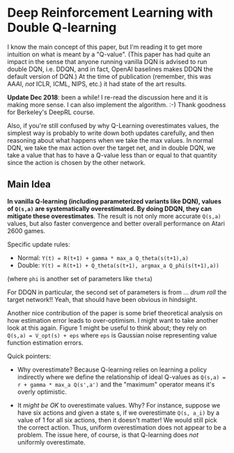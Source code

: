 # Deep Reinforcement Learning with Double Q-learning

I know the main concept of this paper, but I'm reading it to get more intuition
on what is meant by a "Q-value". (This paper has had quite an impact in the
sense that anyone running vanilla DQN is advised to run double DQN, i.e. DDQN,
and in fact, OpenAI baselines makes DDQN the default version of DQN.) At the
time of publication (remember, this was AAAI, *not* ICLR, ICML, NIPS, etc.) it
had state of the art results.

**Update Dec 2018**: been a while! I re-read the discussion here and it is
making more sense. I can also implement the algorithm. :-) Thank goodness for
Berkeley's DeepRL course.

Also, if you're still confused by why Q-Learning overestimates values, the
simplest way is probably to write down both updates carefully, and then
reasoning about what happens when we take the max values. In normal DQN, we take
the max action over the target net, and in double DQN, we take a value that has
to have a Q-value less than or equal to that quantity since the action is chosen
by the other network.

## Main Idea

**In vanilla Q-learning (including parameterized variants like DQN), values
of `Q(s,a)` are systematically overestimated. By doing DDQN, they can mitigate
these overestimates**. The result is not only  more accurate `Q(s,a)` values,
but also faster convergence and better overall performance on Atari 2600 games.

Specific update rules:

- Normal: `Y(t) = R(t+1) + gamma * max_a Q_theta(s(t+1),a)`
- Double: `Y(t) = R(t+1) + Q_theta(s(t+1), argmax_a Q_phi(s(t+1),a))`

(where `phi` is another set of parameters like `theta`)

For DDQN in particular, the second set of parameters is from ... *drum roll* the
target network!! Yeah, that should have been obvious in hindsight.

Another nice contribution of the paper is some brief theoretical analysis on how
estimation error leads to over-optimism. I might want to take another look at
this again. Figure 1 might be useful to think about; they rely on `Q(s,a) =
V_opt(s) + eps` where `eps` is Gaussian noise representing value function
estimation errors.

Quick pointers:

- Why overestimate? Because Q-learning relies on learning a policy indirectly
  where we define the relationship of ideal Q-values as `Q(s,a) = r + gamma *
  max_a Q(s',a')` and the "maximum" operator means it's overly optimistic.

- It *might be OK* to overestimate values. Why? For instance, suppose we have
  six actions and given a state s, if we overestimate `Q(s, a_i)` by a value of
  1 for all six actions, then it doesn't matter! We would still pick the correct
  action. Thus, uniform overestimation does not appear to be a problem. The
  issue here, of course, is that Q-learning does *not* uniformly overestimate.
